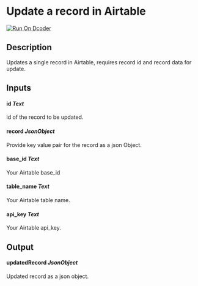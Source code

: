 # Update a record in Airtable
[![Run On Dcoder](https://static-content.dcoder.tech/dcoder-assets/run-on-dcoder.svg)](https://code.dcoder.tech/files/project/609d03a457ab640a76066e8d)

## Description
Updates a single record in Airtable, requires record id and record data for update.

## Inputs
#### **id**  *Text*
id of the record to be updated.
#### **record**  *JsonObject*
Provide key value pair for the record as a json Object.
#### **base_id**  *Text*
Your Airtable base_id
#### **table_name**  *Text*
Your Airtable table name.
#### **api_key**  *Text*
Your Airtable api_key.

## Output
#### **updatedRecord**  *JsonObject*
Updated record as a json object.

